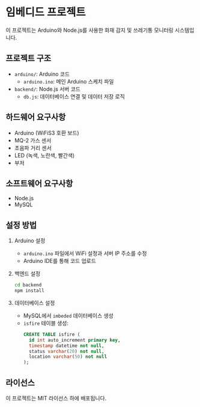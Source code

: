# 임베디드 프로젝트

이 프로젝트는 Arduino와 Node.js를 사용한 화재 감지 및 쓰레기통 모니터링 시스템입니다.

## 프로젝트 구조

- `arduino/`: Arduino 코드
  - `arduino.ino`: 메인 Arduino 스케치 파일
- `backend/`: Node.js 서버 코드
  - `db.js`: 데이터베이스 연결 및 데이터 저장 로직

## 하드웨어 요구사항

- Arduino (WiFiS3 호환 보드)
- MQ-2 가스 센서
- 초음파 거리 센서
- LED (녹색, 노란색, 빨간색)
- 부저

## 소프트웨어 요구사항

- Node.js
- MySQL

## 설정 방법

1. Arduino 설정
   - `arduino.ino` 파일에서 WiFi 설정과 서버 IP 주소를 수정
   - Arduino IDE를 통해 코드 업로드

2. 백엔드 설정
   ```bash
   cd backend
   npm install
   ```

3. 데이터베이스 설정
   - MySQL에서 `imbeded` 데이터베이스 생성
   - `isfire` 테이블 생성:
     ```sql
     CREATE TABLE isfire (
       id int auto_increment primary key,
       timestamp datetime not null,
       status varchar(20) not null,
       location varchar(50) not null
     );
     ```

## 라이선스

이 프로젝트는 MIT 라이선스 하에 배포됩니다. 